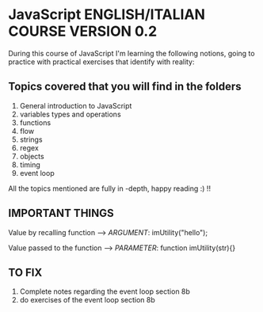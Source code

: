 # JavaScript ENGLISH/ITALIAN COURSE VERSION 0.2

During this course of JavaScript I'm learning the following notions, going to practice with practical exercises that identify with reality:

## Topics covered that you will find in the folders

1.  General introduction to JavaScript
2.  variables types and operations
3.  functions
4.  flow
5.  strings
6.  regex
7.  objects
8.  timing
9.  event loop

All the topics mentioned are fully in -depth, happy reading :) !!

## IMPORTANT THINGS
Value by recalling function --> *ARGUMENT*: imUtility("hello");

Value passed to the function --> *PARAMETER*: function imUtility(str){} 

## TO FIX
1. Complete notes regarding the event loop section 8b
2. do exercises of the event loop section 8b